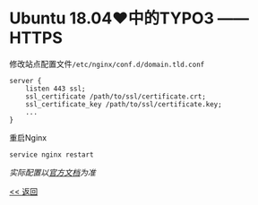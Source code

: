 # Ubuntu 18.04♥中的TYPO3 —— HTTPS

修改站点配置文件`/etc/nginx/conf.d/domain.tld.conf`

    server {
        listen 443 ssl;
        ssl_certificate /path/to/ssl/certificate.crt;
        ssl_certificate_key /path/to/ssl/certificate.key;
        ...
    }

重启Nginx

    service nginx restart

*实际配置以[官方文档](http://nginx.org/en/docs/http/converting_rewrite_rules.html)为准*

[<< 返回](README.md)
